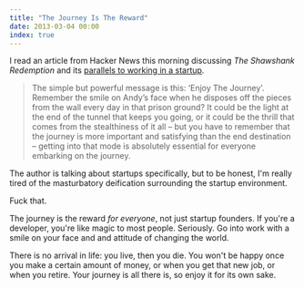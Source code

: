 ```yaml
---
title: "The Journey Is The Reward"
date: 2013-03-04 00:00
index: true
---
```


I read an article from Hacker News this morning discussing _The Shawshank Redemption_ and its [parallels to working in a startup](http://statspotting.com/a-lesson-from-the-shawshank-redemption/).

> The simple but powerful message is this: ‘Enjoy The Journey’. Remember the smile on Andy’s face when he disposes off the pieces from the wall every day in that prison ground? It could be the light at the end of the tunnel that keeps you going, or it could be the thrill that comes from the stealthiness of it all – but you have to remember that the journey is more important and satisfying than the end destination – getting into that mode is absolutely essential for everyone embarking on the journey.

The author is talking about startups specifically, but to be honest, I'm really tired of the masturbatory deification surrounding the startup environment.

Fuck that.

The journey is the reward _for everyone_, not just startup founders. If you're a developer, you're like magic to most people. Seriously. Go into work with a smile on your face and and attitude of changing the world.

There is no arrival in life: you live, then you die. You won't be happy once you make a certain amount of money, or when you get that new job, or when you retire. Your journey is all there is, so enjoy it for its own sake.

<!-- more -->
